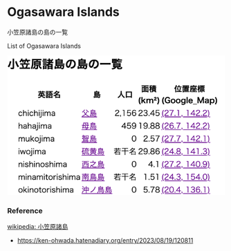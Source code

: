 Ogasawara Islands
===============

小笠原諸島の島の一覧

List of Ogasawara Islands

![ogasawara islands](https://github.com/ohwada/World_Countries/blob/main/japan_municipaliy/tokyo/ogasawara_islands/screenshots/ogasawara_islands_list.png)


### Reference

[wikipedia: 小笠原諸島](https://ja.wikipedia.org/wiki/%E5%B0%8F%E7%AC%A0%E5%8E%9F%E8%AB%B8%E5%B3%B6)
- https://ken-ohwada.hatenadiary.org/entry/2023/08/19/120811
